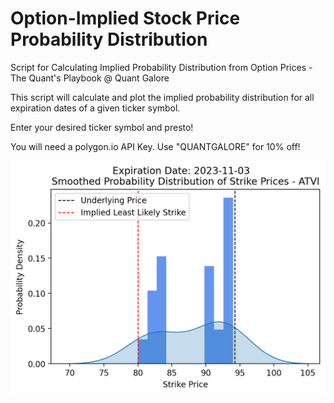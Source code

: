 # Option-Implied Stock Price Probability Distribution
Script for Calculating Implied Probability Distribution from Option Prices - The Quant's Playbook @ Quant Galore

This script will calculate and plot the implied probability distribution for all expiration dates of a given ticker symbol.

Enter your desired ticker symbol and presto!

You will need a polygon.io API Key. Use "QUANTGALORE" for 10% off!

<img src = "https://github.com/quantgalore/option-probability-distribution/blob/a276b22c509c8d2490f844520ef0cbc7f75afd8f/ATVI-Example-Distribution.png">
